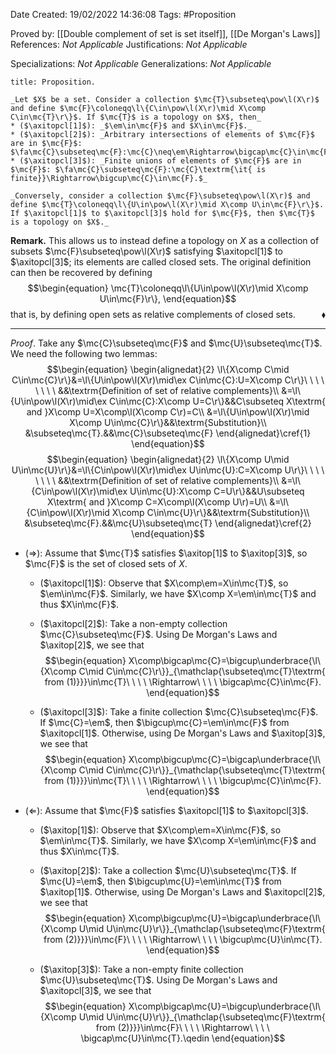 <div class="topSpace"></div>

Date Created: 19/02/2022 14:36:08
Tags: #Proposition

Proved by: [[Double complement of set is set itself]], [[De Morgan's Laws]]
References: _Not Applicable_
Justifications: _Not Applicable_

Specializations: _Not Applicable_
Generalizations: _Not Applicable_

``` ad-Proposition
title: Proposition.

_Let $X$ be a set. Consider a collection $\mc{T}\subseteq\pow\l(X\r)$ and define $\mc{F}\coloneqq\l\{C\in\pow\l(X\r)\mid X\comp C\in\mc{T}\r\}$. If $\mc{T}$ is a topology on $X$, then_
* ($\axitopcl[1]$): _$\em\in\mc{F}$ and $X\in\mc{F}$._
* ($\axitopcl[2]$): _Arbitrary intersections of elements of $\mc{F}$ are in $\mc{F}$: $\fa\mc{C}\subseteq\mc{F}:\mc{C}\neq\em\Rightarrow\bigcap\mc{C}\in\mc{F}$._
* ($\axitopcl[3]$): _Finite unions of elements of $\mc{F}$ are in $\mc{F}$: $\fa\mc{C}\subseteq\mc{F}:\mc{C}\textrm{\it{ is finite}}\Rightarrow\bigcup\mc{C}\in\mc{F}.$_

_Conversely, consider a collection $\mc{F}\subseteq\pow\l(X\r)$ and define $\mc{T}\coloneqq\l\{U\in\pow\l(X\r)\mid X\comp U\in\mc{F}\r\}$. If $\axitopcl[1]$ to $\axitopcl[3]$ hold for $\mc{F}$, then $\mc{T}$ is a topology on $X$._

```

**Remark.** This allows us to instead define a topology on $X$ as a collection of subsets $\mc{F}\subseteq\pow\l(X\r)$ satisfying $\axitopcl[1]$ to $\axitopcl[3]$; its elements are called closed sets. The original definition can then be recovered by defining
$$\begin{equation}
    \mc{T}\coloneqq\l\{U\in\pow\l(X\r)\mid X\comp U\in\mc{F}\r\},
\end{equation}$$
that is, by defining open sets as relative complements of closed sets.<span style="float:right;">$\blacklozenge$</span>

---

_Proof_. Take any $\mc{C}\subseteq\mc{F}$ and $\mc{U}\subseteq\mc{T}$. We need the following two lemmas:
$$\begin{equation}
    \begin{alignedat}{2}
        \l\{X\comp C\mid C\in\mc{C}\r\}&=\l\{U\in\pow\l(X\r)\mid\ex C\in\mc{C}:U=X\comp C\r\}\ \ \ \ \ \ \ \ &&\textrm{Definition of set of relative complements}\\
        &=\l\{U\in\pow\l(X\r)\mid\ex C\in\mc{C}:X\comp U=C\r\}&&C\subseteq X\textrm{ and }X\comp U=X\comp\l(X\comp C\r)=C\\
        &=\l\{U\in\pow\l(X\r)\mid X\comp U\in\mc{C}\r\}&&\textrm{Substitution}\\
        &\subseteq\mc{T}.&&\mc{C}\subseteq\mc{F}
    \end{alignedat}\cref{1}
\end{equation}$$
$$\begin{equation}
    \begin{alignedat}{2}
        \l\{X\comp U\mid U\in\mc{U}\r\}&=\l\{C\in\pow\l(X\r)\mid\ex U\in\mc{U}:C=X\comp U\r\}\ \ \ \ \ \ \ \ &&\textrm{Definition of set of relative complements}\\
        &=\l\{C\in\pow\l(X\r)\mid\ex U\in\mc{U}:X\comp C=U\r\}&&U\subseteq X\textrm{ and }X\comp C=X\comp\l(X\comp U\r)=U\\
        &=\l\{C\in\pow\l(X\r)\mid X\comp C\in\mc{U}\r\}&&\textrm{Substitution}\\
        &\subseteq\mc{F}.&&\mc{U}\subseteq\mc{T}
    \end{alignedat}\cref{2}
\end{equation}$$
* ($\Rightarrow$): Assume that $\mc{T}$ satisfies $\axitop[1]$ to $\axitop[3]$, so $\mc{F}$ is the set of closed sets of $X$.
    * ($\axitopcl[1]$): Observe that $X\comp\em=X\in\mc{T}$, so $\em\in\mc{F}$. Similarly, we have $X\comp X=\em\in\mc{T}$ and thus $X\in\mc{F}$.

    * ($\axitopcl[2]$): Take a non-empty collection $\mc{C}\subseteq\mc{F}$. Using De Morgan's Laws and $\axitop[2]$, we see that$$\begin{equation}
            X\comp\bigcap\mc{C}=\bigcup\underbrace{\l\{X\comp C\mid C\in\mc{C}\r\}}_{\mathclap{\subseteq\mc{T}\textrm{ from (1)}}}\in\mc{T}\ \ \ \ \Rightarrow\ \ \ \ \bigcap\mc{C}\in\mc{F}.
        \end{equation}$$
    * ($\axitopcl[3]$): Take a finite collection $\mc{C}\subseteq\mc{F}$. If $\mc{C}=\em$, then $\bigcup\mc{C}=\em\in\mc{F}$ from $\axitopcl[1]$. Otherwise, using De Morgan's Laws and $\axitop[3]$, we see that$$\begin{equation}
            X\comp\bigcup\mc{C}=\bigcap\underbrace{\l\{X\comp C\mid C\in\mc{C}\r\}}_{\mathclap{\subseteq\mc{T}\textrm{ from (1)}}}\in\mc{T}\ \ \ \ \Rightarrow\ \ \ \ \bigcup\mc{C}\in\mc{F}.
        \end{equation}$$
* ($\Leftarrow$): Assume that $\mc{F}$ satisfies $\axitopcl[1]$ to $\axitopcl[3]$.
    * ($\axitop[1]$): Observe that $X\comp\em=X\in\mc{F}$, so $\em\in\mc{T}$. Similarly, we have $X\comp X=\em\in\mc{F}$ and thus $X\in\mc{T}$.

    * ($\axitop[2]$): Take a collection $\mc{U}\subseteq\mc{T}$. If $\mc{U}=\em$, then $\bigcup\mc{U}=\em\in\mc{T}$ from $\axitop[1]$. Otherwise, using De Morgan's Laws and $\axitopcl[2]$, we see that$$\begin{equation}
            X\comp\bigcup\mc{U}=\bigcap\underbrace{\l\{X\comp U\mid U\in\mc{U}\r\}}_{\mathclap{\subseteq\mc{F}\textrm{ from (2)}}}\in\mc{F}\ \ \ \ \Rightarrow\ \ \ \ \bigcup\mc{U}\in\mc{T}.
        \end{equation}$$
    * ($\axitop[3]$): Take a non-empty finite collection $\mc{U}\subseteq\mc{T}$. Using De Morgan's Laws and $\axitopcl[3]$, we see that$$\begin{equation}
            X\comp\bigcap\mc{U}=\bigcup\underbrace{\l\{X\comp U\mid U\in\mc{U}\r\}}_{\mathclap{\subseteq\mc{F}\textrm{ from (2)}}}\in\mc{F}\ \ \ \ \Rightarrow\ \ \ \ \bigcap\mc{U}\in\mc{T}.\qedin
        \end{equation}$$
